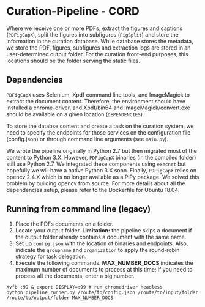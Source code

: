 # Curation-Pipeline - CORD

Where we receive one or more PDFs, extract the figures and captions (`PDFigCapX`), split the figures into subfigures (`FigSplit`) and store the information in the curation database. While database stores the metadata, we store the PDF, figures, subfigures and extraction logs are stored in an user-determined output folder. For the curation front-end purposes, this locations should be the folder serving the static files.

## Dependencies

`PDFigCapX` uses Selenium, Xpdf command line tools, and ImageMagick to extract the document content. Therefore, the environment should have installed a chrome-driver, and Xpdf/bin64 and ImageMagick/convert.exe should be available on a given location (`DEPENDENCIES`).

To store the databse content and create a task on the curation system, we need to specify the endpoints for those services on the configuration file (config.json) or through command line arguments (see `main.py`).

We wrote the pipeline originally in Python 2.7 but then migrated most of the content to Python 3.X. However, `PDFigCapX` binaries (in the compiled folder) still use Python 2.7. We integrated these components using `execnet` but hopefully we will have a native Python 3.X soon. Finally, `PDFigCapX` relies on opencv 2.4.X which is no longer available as a PiPy package. We solved this problem by building opencv from source. For more details about all the dependencies setup, please refer to the Dockerfile for Ubuntu 18.04.

## Running from command line (legacy)

1. Place the PDFs documents on a folder.
2. Locate your output folder. **Limitation:** the pipeline skips a document if the output folder already contains a document with the same name.
3. Set up `config.json` with the location of binaries and endpoints. Also, indicate the `groupname` and `organization` to apply the round-robin strategy for task delegation.
4. Execute the following commands. **MAX_NUMBER_DOCS** indicates the maximum number of documents to process at this time; if you need to process all the documents, enter a big number.

```
Xvfb :99 & export DISPLAY=:99 # run chromedriver headless
python pipeline_runner.py /route/to/config.json /route/to/input/folder /route/to/output/folder MAX_NUMBER_DOCS
```
